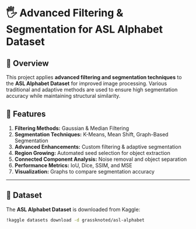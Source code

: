 # 🖐️ Advanced Filtering & Segmentation for ASL Alphabet Dataset  

## 📌 Overview  
This project applies **advanced filtering and segmentation techniques** to the **ASL Alphabet Dataset** for improved image processing. Various traditional and adaptive methods are used to ensure high segmentation accuracy while maintaining structural similarity.

## 🚀 Features  
1. **Filtering Methods:** Gaussian & Median Filtering  
2. **Segmentation Techniques:** K-Means, Mean Shift, Graph-Based Segmentation  
3. **Advanced Enhancements:** Custom filtering & adaptive segmentation  
4. **Region Growing:** Automated seed selection for object extraction  
5. **Connected Component Analysis:** Noise removal and object separation  
6. **Performance Metrics:** IoU, Dice, SSIM, and MSE  
7. **Visualization:** Graphs to compare segmentation accuracy  

---

## 📂 Dataset  
The **ASL Alphabet Dataset** is downloaded from Kaggle:  
```bash
!kaggle datasets download -d grassknoted/asl-alphabet
